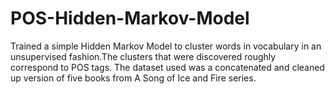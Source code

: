 # POS-Hidden-Markov-Model
Trained a simple Hidden Markov Model to cluster words in vocabulary in an unsupervised fashion.The clusters that were discovered roughly correspond to POS tags.
The dataset used was a concatenated and cleaned up version of five books from A Song of Ice and Fire series.
